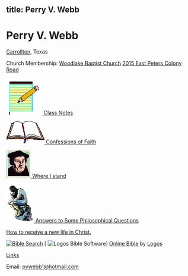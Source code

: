 title: Perry V. Webb
-------------

# Perry V. Webb

[Carrollton](http://www.cityofcarrollton.com), Texas

Church Membership: [Woodlake Baptist Church](http://www.woodlakebaptist.org)
[2015 East Peters Colony Road](http://maps.yahoo.com/py/maps.py?Pyt=Tmap&addr=2015+East+Peters+Colony+Road&csz=Carrollton%2C+Texas+75007)

[![class notes](images/notes.gif)
Class Notes](classnotes.html)

[![Confessions of Faith](images/Bible.gif)
Confessions of Faith](confess.html)

[![Where I stand](images/luther.png)
Where I stand ](stance.html)

[![Answers to Some Philosophical Questions](images/thinker2.gif)
Answers to Some Philosophical Questions](philosop.html)

[How to receive a new life in Christ. ](gospel.html)

[![Bible Search](http://www.logos.com/images/biblesearchbar/biblesearch.gif)](http://bible.logos.com) [ ![Logos Bible Software](http://www.logos.com/images/biblesearchbar/logo.gif)] [Online Bible](http://bible.logos.com) by [Logos](http://www.logos.com/demo?biblesearchbox)

[Links](links.html)

Email: [pvwebb1@hotmail.com](mailto:pvwebb1@hotmail.com)
